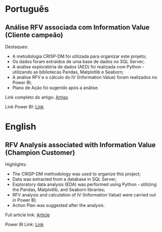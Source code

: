# Português 

## Análise RFV associada com Information Value (Cliente campeão)

Destaques:

- A metodologia CRISP-DM foi utilizada para organizar este projeto;
- Os dados foram extraídos de uma base de dados no SQL Server;
- A análise exploratória de dados (AED) foi realizada com Python - utilizando as bibliotecas Pandas, Matplotlib e Seaborn;
- A análise RFV e o cálculo do IV (Information Value) foram realizados no Power BI;
- Plano de Ação foi sugerido após a análise.
  
Link completo do artigo: [Artigo](https://medium.com/@iuryleal/an%C3%A1lise-rfv-associada-ao-information-value-cliente-campe%C3%A3o-e5104c18c144)

Link Power BI: [Link](https://app.powerbi.com/view?r=eyJrIjoiZTlhNWFiNGYtMzlkNi00NjJjLThlYTEtMzk2OTAzMzc3OTUyIiwidCI6ImQyOGI5MzEwLWE5NzQtNGRjOC1iMDg4LTZmMTdhNTJjNjc2MiJ9)

# English

## RFV Analysis associated with Information Value (Champion Customer)

Highlights:

- The CRISP-DM methodology was used to organize this project;
- Data was extracted from a database in SQL Server;
- Exploratory data analysis (EDA) was performed using Python - utilizing the Pandas, Matplotlib, and Seaborn libraries;
- RFV analysis and calculation of IV (Information Value) were carried out in Power BI;
- Action Plan was suggested after the analysis.

Full article link: [Article](https://medium.com/@iuryleal/an%C3%A1lise-rfv-associada-ao-information-value-cliente-campe%C3%A3o-e5104c18c144)

Power BI Link: [Link](https://app.powerbi.com/view?r=eyJrIjoiZTlhNWFiNGYtMzlkNi00NjJjLThlYTEtMzk2OTAzMzc3OTUyIiwidCI6ImQyOGI5MzEwLWE5NzQtNGRjOC1iMDg4LTZmMTdhNTJjNjc2MiJ9)
